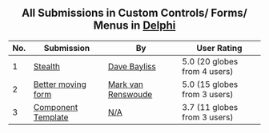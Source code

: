 ﻿<div align="center">

## All Submissions in Custom Controls/ Forms/ Menus in [Delphi](../ByWorld/delphi.md)

</div>

No.  | Submission | By   | User Rating
---- | ---------- | ---- | -----------
1 | [Stealth<br />](https://github.com/Planet-Source-Code/dave-bayliss-stealth__7-420) | [Dave Bayliss](../ByAuthor/dave-bayliss.md) | 5.0 (20 globes from 4 users)
2 | [Better moving form<br />](https://github.com/Planet-Source-Code/mark-van-renswoude-better-moving-form__7-486) | [Mark van Renswoude](../ByAuthor/mark-van-renswoude.md) | 5.0 (15 globes from 3 users)
3 | [Component Template<br />](https://github.com/Planet-Source-Code/component-template__7-65) | [N/A](../ByAuthor/empty.md) | 3.7 (11 globes from 3 users)
